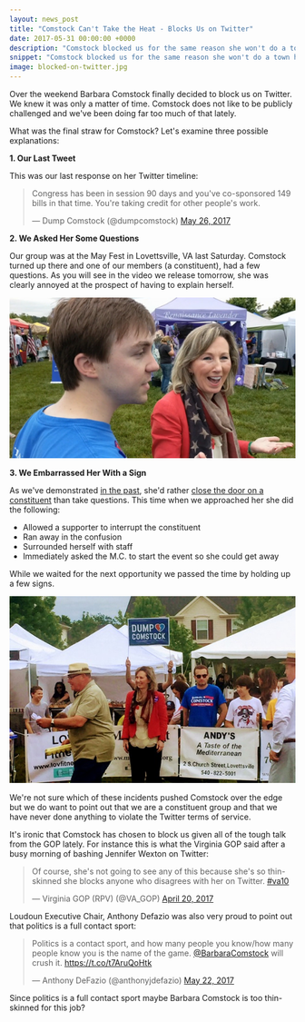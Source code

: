 ```yaml
---
layout: news_post
title: "Comstock Can't Take the Heat - Blocks Us on Twitter"
date: 2017-05-31 00:00:00 +0000
description: "Comstock blocked us for the same reason she won't do a town hall. Let's examine why."
snippet: "Comstock blocked us for the same reason she won't do a town hall. Let's examine why."
image: blocked-on-twitter.jpg
---
```


Over the weekend Barbara Comstock finally decided to block us on Twitter. We knew it was only a matter of time. Comstock does not like to be publicly challenged and we've been doing far too much of that lately.

What was the final straw for Comstock? Let's examine three possible explanations:

**1. Our Last Tweet**

This was our last response on her Twitter timeline:

<blockquote class="twitter-tweet" data-lang="en"><p lang="en" dir="ltr">Congress has been in session 90 days and you&#39;ve co-sponsored 149 bills in that time. You&#39;re taking credit for other people&#39;s work.</p>&mdash; Dump Comstock (@dumpcomstock) <a href="https://twitter.com/dumpcomstock/status/868219428751773697">May 26, 2017</a></blockquote>
<script async src="//platform.twitter.com/widgets.js" charset="utf-8"></script>

**2. We Asked Her Some Questions**

Our group was at the May Fest in Lovettsville, VA last Saturday. Comstock turned up there and one of our members (a constituent), had a few questions. As you will see in the video we release tomorrow, she was clearly annoyed at the prospect of having to explain herself.

![Constituent asks Comstock a question](/images/news/mayfest-interview.jpg)

**3. We Embarrassed Her With a Sign**

As we've demonstrated [in the past](https://www.youtube.com/watch?v=eijY0Oi5HbU), she'd rather [close the door on a constituent](https://www.youtube.com/watch?v=65AKfqbjnik) than take questions. This time when we approached her she did the following:

* Allowed a supporter to interrupt the constituent
* Ran away in the confusion
* Surrounded herself with staff
* Immediately asked the M.C. to start the event so she could get away

While we waited for the next opportunity we passed the time by holding up a few signs.

![Comstock photo bombed with Dump Comstock sign](/images/news/photo-bomb.jpg)

We're not sure which of these incidents pushed Comstock over the edge but we do want to point out that we are a constituent group and that we have never done anything to violate the Twitter terms of service.

It's ironic that Comstock has chosen to block us given all of the tough talk from the GOP lately. For instance this is what the Virginia GOP said after a busy morning of bashing Jennifer Wexton on Twitter:

<blockquote class="twitter-tweet" data-lang="en"><p lang="en" dir="ltr">Of course, she&#39;s not going to see any of this because she&#39;s so thin-skinned she blocks anyone who disagrees with her on Twitter. <a href="https://twitter.com/hashtag/va10?src=hash">#va10</a></p>&mdash; Virginia GOP (RPV) (@VA_GOP) <a href="https://twitter.com/VA_GOP/status/855067517647278081">April 20, 2017</a></blockquote>
<script async src="//platform.twitter.com/widgets.js" charset="utf-8"></script>

Loudoun Executive Chair, Anthony Defazio was also very proud to point out that politics is a full contact sport:

<blockquote class="twitter-tweet" data-lang="en"><p lang="en" dir="ltr">Politics is a contact sport, and how many people you know/how many people know you is the name of the game. <a href="https://twitter.com/BarbaraComstock">@BarbaraComstock</a> will crush it. <a href="https://t.co/t7AruQoHtk">https://t.co/t7AruQoHtk</a></p>&mdash; Anthony DeFazio (@anthonyjdefazio) <a href="https://twitter.com/anthonyjdefazio/status/866764917726162945">May 22, 2017</a></blockquote>
<script async src="//platform.twitter.com/widgets.js" charset="utf-8"></script>

Since politics is a full contact sport maybe Barbara Comstock is too thin-skinned for this job?
